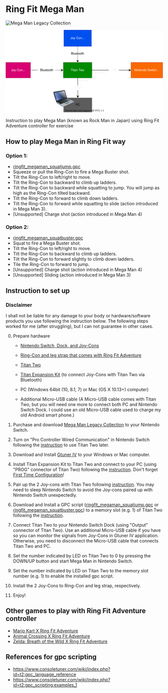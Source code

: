 # Ring Fit Mega Man

![Mega Man Legacy Collection](https://www.nintendo.com/content/dam/noa/en_US/games/switch/m/mega-man-legacy-collection-switch/mega-man-legacy-collection-switch-hero.jpg)

![architecture](img/architecture.drawio.svg)

Instruction to play Mega Man (known as Rock Man in Japan) using Ring Fit Adventure controller for exercise

## How to play Mega Man in Ring Fit way

### Option 1: 

- [ringfit_megaman_squatjump.gpc](https://github.com/Minyus/RingFit_MegaMan/blob/master/ringfit_megaman_squatjump.gpc)
- Squeeze or pull the Ring-Con to fire a Mega Buster shot.
- Tilt the Ring-Con to left/right to move. 
- Tilt the Ring-Con to backward to climb up ladders.
- Tilt the Ring-Con to backward while squatting to jump. You will jump as high as the Ring-Con tilted backward.
- Tilt the Ring-Con to forward to climb down ladders.
- Tilt the Ring-Con to forward while squatting to slide (action introduced in Mega Man 3).
- [Unsupported] Charge shot (action introduced in Mega Man 4)

### Option 2:

- [ringfit_megaman_squatbuster.gpc](https://github.com/Minyus/RingFit_MegaMan/blob/master/ringfit_megaman_squatbuster.gpc)
- Squat to fire a Mega Buster shot.
- Tilt the Ring-Con to left/right to move.
- Tilt the Ring-Con to backward to climb up ladders.
- Tilt the Ring-Con to forward slightly to climb down ladders.
- Tile the Ring-Con to forward to jump.
- [Unsupported] Charge shot (action introduced in Mega Man 4)
- [Unsupported] Sliding (action introduced in Mega Man 3)


## Instruction to set up

### Disclaimer

I shall not be liable for any damage to your body or hardware/software products you use following the instruction below.
The following steps worked for me (after struggling), but I can not guarantee in other cases.

0. Prepare hardware

    - [Nintendo Switch, Dock, and Joy-Cons](https://www.nintendo.com/switch/)
    - [Ring-Con and leg strap that comes with Ring Fit Adventure](https://www.nintendo.com/games/detail/ring-fit-adventure-switch/)

    - [Titan Two](https://www.consoletuner.com/products/titan-two/)
    - [Titan Expansion Kit](https://www.consoletuner.com/products/titan-two/) (to connect Joy-Cons with Titan Two via Bluetooth)

    - PC (Windows 64bit (10, 8.1, 7) or Mac (OS X 10.13+) computer)
    - Additional Micro-USB cable (A Micro-USB cable comes with Titan Two, but you will need one more to connect both PC and 
    Nintendo Switch Dock. I could use an old Micro-USB cable used to charge my old Android smart phone.)

1. Purchase and download [Mega Man Legacy Collection](https://www.nintendo.com/games/detail/mega-man-legacy-collection-switch/) to your Nintendo Switch.

2. Turn on "Pro Controller Wired Communication" in Nintendo Switch following the [instruction](https://www.nintendo.co.uk/Support/Nintendo-Switch/How-to-Enable-Disable-Nintendo-Switch-Pro-Controller-Wired-Communication-1516284.html) to use Titan Two later.

3. Download and Install [Gtuner IV](https://www.consoletuner.com/downloads/?) to your Windows or Mac computer.

4. Install Titan Expansion Kit to Titan Two and connect to your PC (using "PROG" connector of Titan Two) following the [instruction](https://www.consoletuner.com/wiki/index.php?id=t2:expansion_kit). Don't forget [First Time Configuration](https://www.consoletuner.com/wiki/index.php?id=t2:expansion_kit#first_time_configuration)!

5. Pair up the 2 Joy-cons with Titan Two following [instruction](https://www.consoletuner.com/wiki/index.php?id=t2:usage_guides:controllers:switch). You may need to sleep Nintendo Switch to avoid the Joy-cons paired up with Nintendo Switch unexpectedly. 

6. Download and Install a GPC script ([ringfit_megaman_squatjump.gpc](https://github.com/Minyus/RingFit_MegaMan/blob/master/ringfit_megaman_squatjump.gpc) or [ringfit_megaman_squatbuster.gpc](https://github.com/Minyus/RingFit_MegaMan/blob/master/ringfit_megaman_squatbuster.gpc)) to a memory slot (e.g. 1) of Titan Two following the [instruction](https://www.consoletuner.com/wiki/index.php?id=t2:gpc_scripting).

7. Connect Titan Two to your Nintendo Switch Dock (using "Output" connector of Titan Two). Use an additional Micro-USB cable if you have so you can monitor the signals from Joy-Cons in Gtuner IV application. Otherwise, you need to disconnect the Micro-USB cable that connects Titan Two and PC.

8. Set the number indicated by LED on Titan Two to 0 by pressing the DOWN/UP button and start Mega Man in Nintendo Switch.

9. Set the number indicated by LED on Titan Two to the memory slot number (e.g. 1) to enable the installed gpc script.

10. Install the 2 Joy-Cons to Ring-Con and leg strap, respectively.

11. Enjoy!

## Other games to play with Ring Fit Adventure controller

- [Mario Kart X Ring Fit Adventure](https://www.controllerbend.com/mariokart-ring-fit.html)
- [Animal Crossing X Ring Fit Adventure](https://www.controllerbend.com/animalcrossing_ringfit.html)
- [Zelda: Breath of the Wild X Ring Fit Adventure](https://www.controllerbend.com/ringfitbotw.html)

## References for gpc scripting

- https://www.consoletuner.com/wiki/index.php?id=t2:gpc_language_reference
- https://www.consoletuner.com/wiki/index.php?id=t2:gpc_scripting:examples_1

